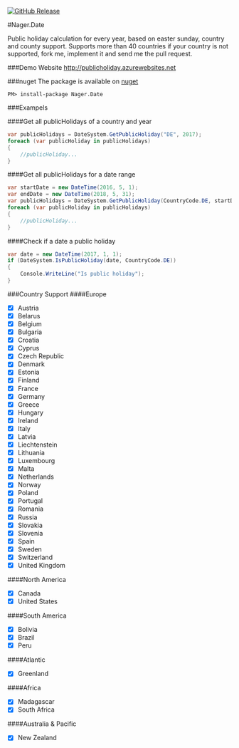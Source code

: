 [![GitHub Release](https://img.shields.io/github/release/tinohager/nager.date.svg?style=flat-square)](https://github.com/tinohager/nager.date/releases)

#Nager.Date

Public holiday calculation for every year, based on easter sunday, country and county support.
Supports more than 40 countries if your country is not supported, fork me, implement it and send me the pull request.

###Demo Website
http://publicholiday.azurewebsites.net

###nuget
The package is available on [nuget](https://www.nuget.org/packages/Nager.Date)
```
PM> install-package Nager.Date
```

###Exampels

####Get all publicHolidays of a country and year
```cs
var publicHolidays = DateSystem.GetPublicHoliday("DE", 2017);
foreach (var publicHoliday in publicHolidays)
{
	//publicHoliday...
}
```

####Get all publicHolidays for a date range
```cs
var startDate = new DateTime(2016, 5, 1);
var endDate = new DateTime(2018, 5, 31);
var publicHolidays = DateSystem.GetPublicHoliday(CountryCode.DE, startDate, endDate);
foreach (var publicHoliday in publicHolidays)
{
	//publicHoliday...
}
```

####Check if a date a public holiday
```cs
var date = new DateTime(2017, 1, 1);
if (DateSystem.IsPublicHoliday(date, CountryCode.DE))
{
	Console.WriteLine("Is public holiday");
}
```

###Country Support
####Europe
- [x] Austria
- [x] Belarus
- [x] Belgium
- [x] Bulgaria
- [x] Croatia
- [x] Cyprus
- [x] Czech Republic
- [x] Denmark
- [x] Estonia
- [x] Finland
- [x] France
- [x] Germany
- [x] Greece
- [x] Hungary
- [x] Ireland
- [x] Italy
- [x] Latvia
- [x] Liechtenstein
- [x] Lithuania
- [x] Luxembourg
- [x] Malta
- [x] Netherlands
- [x] Norway
- [x] Poland
- [x] Portugal
- [x] Romania
- [x] Russia
- [x] Slovakia
- [x] Slovenia
- [x] Spain
- [x] Sweden
- [x] Switzerland
- [x] United Kingdom

####North America
- [x] Canada
- [x] United States

####South America
- [x] Bolivia
- [x] Brazil
- [x] Peru

####Atlantic
- [x] Greenland

####Africa
- [x] Madagascar
- [x] South Africa

####Australia & Pacific
- [x] New Zealand
